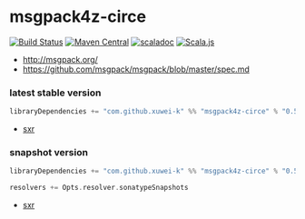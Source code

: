 # msgpack4z-circe

[![Build Status](https://secure.travis-ci.org/msgpack4z/msgpack4z-circe.png?branch=master)](http://travis-ci.org/msgpack4z/msgpack4z-circe)
[![Maven Central](https://maven-badges.herokuapp.com/maven-central/com.github.xuwei-k/msgpack4z-circe_2.12/badge.svg)](https://maven-badges.herokuapp.com/maven-central/com.github.xuwei-k/msgpack4z-circe_2.12)
[![scaladoc](http://javadoc-badge.appspot.com/com.github.xuwei-k/msgpack4z-circe_2.12.svg?label=scaladoc)](http://javadoc-badge.appspot.com/com.github.xuwei-k/msgpack4z-circe_2.12/msgpack4z/index.html?javadocio=true)
[![Scala.js](https://www.scala-js.org/assets/badges/scalajs-0.6.14.svg)](https://www.scala-js.org)

- <http://msgpack.org/>
- <https://github.com/msgpack/msgpack/blob/master/spec.md>

### latest stable version

```scala
libraryDependencies += "com.github.xuwei-k" %% "msgpack4z-circe" % "0.5.0"
```

- [sxr](https://oss.sonatype.org/service/local/repositories/releases/archive/com/github/xuwei-k/msgpack4z-circe_2.11/0.5.0/msgpack4z-circe_2.11-0.5.0-sxr.jar/!/index.html)

### snapshot version

```scala
libraryDependencies += "com.github.xuwei-k" %% "msgpack4z-circe" % "0.5.1-SNAPSHOT"

resolvers += Opts.resolver.sonatypeSnapshots
```

- [sxr](https://oss.sonatype.org/service/local/repositories/snapshots/archive/com/github/xuwei-k/msgpack4z-circe_2.11/0.5.1-SNAPSHOT/msgpack4z-circe_2.11-0.5.1-SNAPSHOT-sxr.jar/!/index.html)
